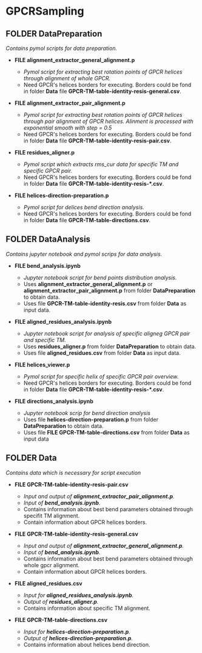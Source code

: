 # GPCRSampling

## FOLDER DataPreparation
*Contains pymol scripts for data preparation.*
* **FILE alignment_extractor_general_alignment.p**

  * *Pymol script for extracting best rotation points of GPCR helices through alignment of whole GPCR.*
  * Need GPCR's helices borders for executing. Borders could be fond in folder **Data** file **GPCR-TM-table-identity-resis-general.csv**.
* **FILE alignment_extractor_pair_alignment.p**

  * *Pymol script for extracting best rotation points of GPCR helices through pair alignment of GPCR helices. Alinment is processed with exponential smooth with step = 0.5*
  * Need GPCR's helices borders for executing. Borders could be fond in folder **Data** file **GPCR-TM-table-identity-resis-pair.csv**.
* **FILE residues_aligner.p** 

  * *Pymol script which extracts rms_cur data for specific TM and specific GPCR pair.*
  * Need GPCR's helices borders for executing. Borders could be fond in folder **Data** file **GPCR-TM-table-identity-resis-*.csv**.
* **FILE helices-direction-preparation.p**

  * *Pymol script for delices bend direction analysis.*
  * Need GPCR's helices borders for executing. Borders could be fond in folder **Data** file **GPCR-TM-table-directions.csv**.

## FOLDER DataAnalysis
*Contains jupyter notebook and pymol scrips for data analysis.*
* **FILE bend_analysis.ipynb**

  * *Jupyter notebook script for bend points distribution analysis.*
  * Uses **alignment_extractor_general_alignment.p** or **alignment_extractor_pair_alignment.p** from folder **DataPreparation** to obtain data.
  * Uses file **GPCR-TM-table-identity-resis.csv** from folder **Data** as input data.
* **FILE aligned_residues_analysis.ipynb**

  * *Jupyter notebook script for analysis of specific aligneg GPCR pair and specific TM.*
  * Uses **residues_aligner.p** from folder **DataPreparation** to obtain data.
  * Uses file **aligned_residues.csv** from folder **Data** as input data.
* **FILE helices_viewer.p**

  * *Pymol script for specific helix of specific GPCR pair overview.*
  * Need GPCR's helices borders for executing. Borders could be fond in folder **Data** file **GPCR-TM-table-identity-resis-*.csv**.
* **FILE directions_analysis.ipynb**

  * *Jupyter notebook scrip for bend direction analysis*
  * Uses file **helices-direction-preparation.p** from folder **DataPreparation** to obtain data.
  * Uses file **FILE GPCR-TM-table-directions.csv** from folder **Data** as input data
  
## FOLDER Data
*Contains data which is necessary for script execution*
* **FILE GPCR-TM-table-identity-resis-pair.csv**

  * *Input and output of **alignment_extractor_pair_alignment.p**.*
  * *Input of **bend_analysis.ipynb**.*
  * Contains information about best bend parameters obtained through specifit TM alignment.
  * Contain information about GPCR helices borders.
* **FILE GPCR-TM-table-identity-resis-general.csv**

  * *Input and output of **alignment_extractor_general_alignment.p**.*
  * *Input of **bend_analysis.ipynb**.*
  * Contains information about best bend parameters obtained through whole gpcr alignment.
  * Contain information about GPCR helices borders.
* **FILE aligned_residues.csv**

  * *Input for **aligned_residues_analysis.ipynb**.*
  * *Output of **residues_aligner.p**.*
  * Contains information about specific TM alignment.
* **FILE GPCR-TM-table-directions.csv**

  * *Input for **helices-direction-preparation.p**.*
  * *Output of **helices-direction-preparation.p**.*
  * Contains information about helices bend direction.
